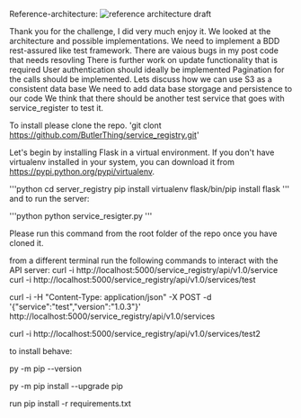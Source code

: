 
Reference-architecture: 
![reference architecture draft][logo]

[logo]: http://butlerthing.io/StudioH67/AWS_Architecture_ServiceRegistry.png "service registry architecture"

Thank you for the challenge, I did very much enjoy it.
We looked at the architecture and possible implementations.
We need to implement a BDD rest-assured like test framework.
There are vaious bugs in my post code that needs resovling
There is further work on update functionality that is required
User authentication should ideally be implemented
Pagination for the calls should be implemented.
Lets discuss how we can use S3 as a consistent data base
We need to add data base storgage and persistence to our code
We think that there should be another test service that goes with service_register to test it.

To install please clone the repo.
'git clont https://github.com/ButlerThing/service_registry.git'

Let's begin by installing Flask in a virtual environment. If you don't have virtualenv installed in your system, you can download it from https://pypi.python.org/pypi/virtualenv.

'''python
cd server_registry
pip install virtualenv
flask/bin/pip install flask
'''
and to run the server:

'''python
python service_resigter.py
'''

Please run this command from the root folder of the repo once you have cloned it.

from a different terminal run the following commands to interact with the API server:
curl -i http://localhost:5000/service_registry/api/v1.0/service 
curl -i http://localhost:5000/service_registry/api/v1.0/services/test     

curl -i -H "Content-Type: application/json" -X POST -d '{"service":"test","version":"1.0.3"}' http://localhost:5000/service_registry/api/v1.0/services

curl -i http://localhost:5000/service_registry/api/v1.0/services/test2   

to install behave:

py -m pip --version

py -m pip install --upgrade pip

run pip install -r requirements.txt
